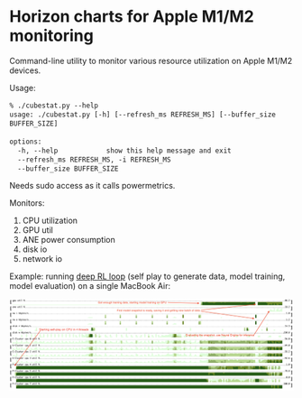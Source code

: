 # Horizon charts for Apple M1/M2 monitoring

Command-line utility to monitor various resource utilization on Apple M1/M2 devices.

Usage:
```
% ./cubestat.py --help
usage: ./cubestat.py [-h] [--refresh_ms REFRESH_MS] [--buffer_size BUFFER_SIZE]

options:
  -h, --help            show this help message and exit
  --refresh_ms REFRESH_MS, -i REFRESH_MS
  --buffer_size BUFFER_SIZE
```

Needs sudo access as it calls powermetrics.

Monitors:
1. CPU utilization 
2. GPU util
3. ANE power consumption
4. disk io
5. network io


Example: running [deep RL loop](https://github.com/okuvshynov/rlscout) (self play to generate data, model training, model evaluation) on a single MacBook Air:

![Deep Rl horizon chart here](static/cubestat_rl_loop.png)

